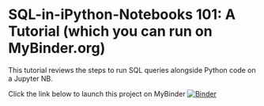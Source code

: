 # SQL-in-iPython-Notebooks 101: A Tutorial (which you can run on MyBinder.org) 

This tutorial reviews the steps to run SQL queries alongside Python code on a Jupyter NB. 

Click the link below to launch this project on MyBinder
[![Binder](https://mybinder.org/badge_logo.svg)](https://mybinder.org/v2/gh/menonpg/mybinder_SQLiPythontutorial101/master)
